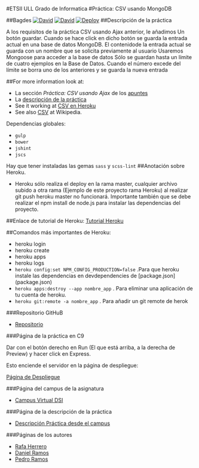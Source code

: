#ETSII ULL Grado de Informatica 
#Práctica: CSV usando MongoDB

##Bagdes
[![David](https://img.shields.io/david/ULL-ESIT-GRADOII-DSI/ajax-ecma6-ficheros-rafa-pedro-dani.svg?style=flat-square)](https://david-dm.org/ULL-ESIT-GRADOII-DSI/ajax-ecma6-ficheros-rafa-pedro-dani#info=dependencies&view=table)
[![David](https://img.shields.io/david/dev/ULL-ESIT-GRADOII-DSI/ajax-ecma6-ficheros-rafa-pedro-dani.svg?style=flat-square)](https://david-dm.org/ULL-ESIT-GRADOII-DSI/ajax-ecma6-ficheros-rafa-pedro-dani#info=devDependencies&view=table)
[![Deploy](https://www.herokucdn.com/deploy/button.svg)](https://p8dsi.herokuapp.com)
##Descripción de la práctica

A los requisitos de la práctica CSV usando Ajax anterior, le añadimos
Un botón guardar. Cuando se hace click en dicho botón se guarda la entrada actual en una base de datos MongoDB.
El contenidode la entrada actual se guarda con un nombre que se solicita previamente al usuario
Usaremos Mongoose para acceder a la base de datos
Sólo se guardan hasta un límite de cuatro ejemplos en la Base de Datos. Cuando el número excede del límite se borra uno de los anteriores y se guarda la nueva entrada

##For more information look at:

* La sección *Práctica: CSV usando Ajax* de los [apuntes](http://crguezl.github.io/pl-html/node12.html)
* La [descripción de la práctica](https://casianorodriguezleon.gitbooks.io/pl1516/content/practicas/practicaajaxcsv.html)
* See it working at [CSV en Heroku](https://cvsajax.herokuapp.com/)
* See also [CSV](http://en.wikipedia.org/wiki/Comma-separated_values) at Wikipedia.

Dependencias globales:
* `gulp`
* `bower`
* `jshint`
* `jscs`

Hay que tener instaladas las gemas `sass` y `scss-lint`
##Anotación sobre Heroku.
* Heroku sólo realiza el deploy en la rama master, cualquier archivo subido a otra rama (Ejemplo de este proyecto rama Heroku) al realizar git push heroku master no funcionará. Importante también que se debe realizar el npm install de node.js para instalar las dependencias del proyecto.

##Enlace de tutorial de Heroku:
[Tutorial Heroku](https://devcenter.heroku.com/articles/getting-started-with-nodejs#introduction)

##Comandos más importantes de Heroku:
* heroku login
* heroku create
* heroku apps
* heroku logs
* `heroku config:set NPM_CONFIG_PRODUCTION=false` .Para que heroku instale las dependencias en devdependencies de [package.json] (package.json)
* `heroku apps:destroy --app nombre_app` . Para eliminar una aplicación de tu cuenta de heroku.
* `heroku git:remote -a nombre_app` . Para añadir un git remote de herok

###Repositorio GitHuB

* [Repositorio](https://github.com/ULL-ESIT-GRADOII-DSI/localstorage-jquery-underscore-express-sass-heroku-rafa-pedro-dani)

###Página de la práctica en C9

Dar con el botón derecho en Run (El que está arriba, a la derecha de Preview) y hacer
click en Express.

Esto enciende el servidor en la página de despliegue:

[Página de Despliegue](http://dsi-p9.rafaherrero.c9users.io/)

###Página del campus de la asignatura
* [Campus Virtual DSI](https://campusvirtual.ull.es/1516/course/view.php?id=144)

###Página de la descripción de la práctica
* [Descripción Práctica desde el campus](https://campusvirtual.ull.es/1516/mod/page/view.php?id=189370)

###Páginas de los autores

* [Rafa Herrero](http://rafaherrero.github.io/)
* [Daniel Ramos](http://danielramosacosta.github.io/#/)
* [Pedro Ramos](http://alu0100505078.github.io/)
